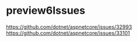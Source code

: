 # preview6Issues

####
https://github.com/dotnet/aspnetcore/issues/32993
https://github.com/dotnet/aspnetcore/issues/33101

